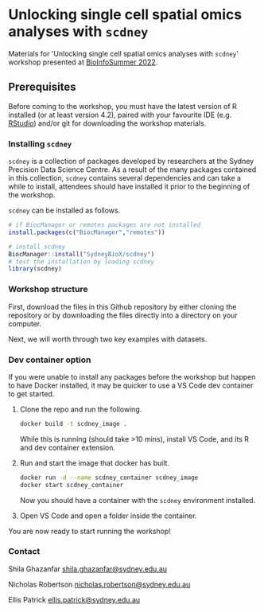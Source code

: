 # Unlocking single cell spatial omics analyses with `scdney`
Materials for 'Unlocking single cell spatial omics analyses with `scdney`' workshop presented at [BioInfoSummer 2022](https://bis.amsi.org.au/program/).

## Prerequisites

Before coming to the workshop, you must have the latest version of R installed 
(or at least version 4.2), paired with your favourite IDE (e.g. 
[RStudio](https://posit.co/download/rstudio-desktop/)) and/or git for 
downloading the workshop materials.

### Installing `scdney`

`scdney` is a collection of packages developed by researchers at the Sydney 
Precision Data Science Centre. As a result of the many packages contained in 
this collection, `scdney` contains several dependencies and can take a while to 
install, attendees should have installed it prior to the beginning of the 
workshop.

`scdney` can be installed as follows.

```r
# if BiocManager or remotes packages are not installed
install.packages(c("BiocManager","remotes"))

# install scdney
BiocManager::install("SydneyBioX/scdney")
# test the installation by loading scdney
library(scdney)
```

### Workshop structure

First, download the files in this Github repository by either cloning the 
repository or by downloading the files directly into a directory on your
computer.

Next, we will worth through two key examples with datasets.

### Dev container option

If you were unable to install any packages before the workshop but happen to 
have Docker installed, it may be quicker to use a VS Code dev container to get
started.

1. Clone the repo and run the following.
    ```bash
    docker build -t scdney_image .
    ```
    While this is running (should take >10 mins), install VS Code, and its R 
    and dev container extension.

2. Run and start the image that docker has built.

    ```bash
    docker run -d --name scdney_container scdney_image
    docker start scdney_container
    ```

    Now you should have a container with the `scdney` environment installed.  
3. Open VS Code and open a folder inside the container.

You are now ready to start running the workshop!

### Contact

Shila Ghazanfar shila.ghazanfar@sydney.edu.au

Nicholas Robertson nicholas.robertson@sydney.edu.au

Ellis Patrick ellis.patrick@sydney.edu.au
